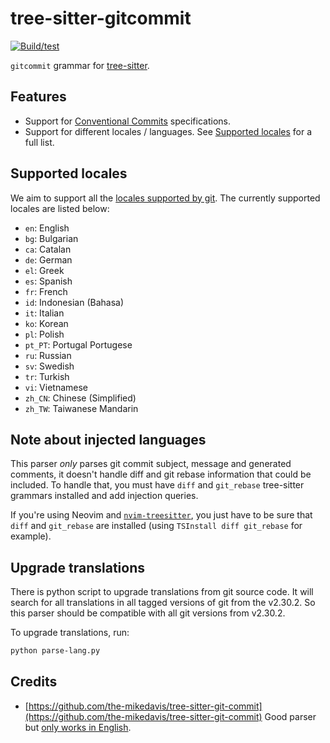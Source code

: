 # tree-sitter-gitcommit

[![Build/test](https://github.com/gbprod/tree-sitter-gitcommit/actions/workflows/ci.yml/badge.svg)](https://github.com/gbprod/tree-sitter-gitcommit/actions/workflows/ci.yml)

`gitcommit` grammar for [tree-sitter](https://github.com/tree-sitter/tree-sitter).

## Features

- Support for [Conventional Commits](https://www.conventionalcommits.org) specifications.
- Support for different locales / languages. See [Supported locales](#supported-locales) for a full list.

## Supported locales

We aim to support all the [locales supported by git](https://github.com/git/git/tree/master/po).
The currently supported locales are listed below:

- `en`: English
- `bg`: Bulgarian
- `ca`: Catalan
- `de`: German
- `el`: Greek
- `es`: Spanish
- `fr`: French
- `id`: Indonesian (Bahasa)
- `it`: Italian
- `ko`: Korean
- `pl`: Polish
- `pt_PT`: Portugal Portugese
- `ru`: Russian
- `sv`: Swedish
- `tr`: Turkish
- `vi`: Vietnamese
- `zh_CN`: Chinese (Simplified)
- `zh_TW`: Taiwanese Mandarin

## Note about injected languages

This parser _only_ parses git commit subject, message and generated comments, it doesn't handle diff and git rebase information that could be included.
To handle that, you must have `diff` and `git_rebase` tree-sitter grammars installed and add injection queries.

If you're using Neovim and [`nvim-treesitter`](https://github.com/nvim-treesitter/nvim-treesitter), you just have to be sure that `diff` and `git_rebase` are installed (using `TSInstall diff git_rebase` for example).

## Upgrade translations

There is python script to upgrade translations from git source code. It will search for all translations in all tagged versions of git from the v2.30.2.
So this parser should be compatible with all git versions from v2.30.2.

To upgrade translations, run:

```bash
python parse-lang.py
```

## Credits

- [https://github.com/the-mikedavis/tree-sitter-git-commit](https://github.com/the-mikedavis/tree-sitter-git-commit) Good parser but [only works in English](https://github.com/the-mikedavis/tree-sitter-git-commit/issues/4).
